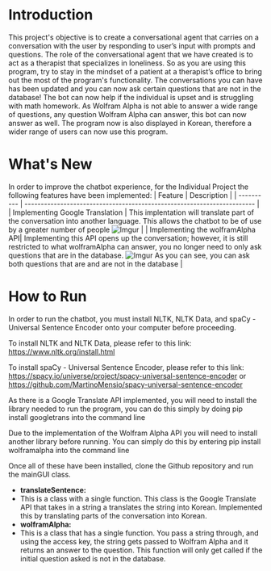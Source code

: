 # Introduction
This project's objective is to create a conversational agent that carries on a conversation with the user by responding to user’s input with prompts and questions. The role of the conversational agent that we have created is to act as a therapist that specializes in loneliness. So as you are using this program, try to stay in the mindset of a patient at a therapist’s office to bring out the most of the program's functionality. The conversations you can have has been updated and you can now ask certain questions that are not in the database! The bot can now help if the individual is upset and is struggling with math homework. As Wolfram Alpha is not able to answer a wide range of questions, any question Wolfram Alpha can answer, this bot can now answer as well. The program now is also displayed in Korean, therefore a wider range of users can now use this program.

# What's New
In order to improve the chatbot experience, for the Individual Project the following features have been implemented:
| Feature    | Description |
| ---------- | ----------------------------------------------------------------------- |
| Implementing Google Translation | This implentation will translate part of the conversation into another language. This allows the chatbot to be of use by a greater number of people ![Imgur](https://i.imgur.com/OyNxCmQ.png) |
| Implementing the wolframAlpha API| Implementing this API opens up the conversation; however, it is still restricted to what wolframAlpha can answer, you no longer need to only ask questions that are in the database. ![Imgur](https://i.imgur.com/qUP1nmb.png) As you can see, you can ask both questions that are and are not in the database |

# How to Run
In order to run the chatbot, you must install NLTK, NLTK Data, and spaCy - Universal Sentence Encoder onto your computer before proceeding.

To install NLTK and NLTK Data, please refer to this link: https://www.nltk.org/install.html

To install spaCy - Universal Sentence Encoder, please refer to this link: https://spacy.io/universe/project/spacy-universal-sentence-encoder or https://github.com/MartinoMensio/spacy-universal-sentence-encoder

As there is a Google Translate API implemented, you will need to install the library needed to run the program, you can do this simply by doing
pip install googletrans into the command line

Due to the implementation of the Wolfram Alpha API you will need to install another library before running. You can simply do this by entering 
pip install wolframalpha into the command line

Once all of these have been installed, clone the Github repository and run the mainGUI class.

- **translateSentence:**
- This is a class with a single function. This class is the Google Translate API that takes in a string a translates the string into Korean. Implemented this by translating parts of the conversation into Korean. 
- **wolframAlpha:**
- This is a class that has a single function. You pass a string through, and using the access key, the string gets passed to Wolfram Alpha and it returns an answer to the question. This function will only get called if the initial question asked is not in the database.
